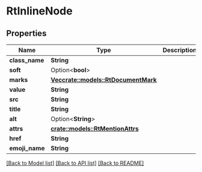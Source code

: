 # RtInlineNode

## Properties

Name | Type | Description | Notes
------------ | ------------- | ------------- | -------------
**class_name** | **String** |  | 
**soft** | Option<**bool**> |  | [optional]
**marks** | [**Vec<crate::models::RtDocumentMark>**](RtDocumentMark.md) |  | 
**value** | **String** |  | 
**src** | **String** |  | 
**title** | **String** |  | 
**alt** | Option<**String**> |  | [optional]
**attrs** | [**crate::models::RtMentionAttrs**](RtMentionAttrs.md) |  | 
**href** | **String** |  | 
**emoji_name** | **String** |  | 

[[Back to Model list]](../README.md#documentation-for-models) [[Back to API list]](../README.md#documentation-for-api-endpoints) [[Back to README]](../README.md)


